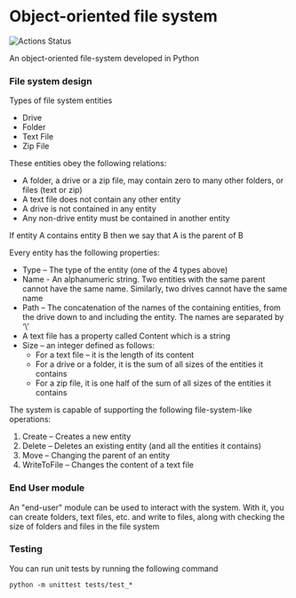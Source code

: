# Object-oriented file system

![Actions Status](https://github.com/darwinz/oo-file-system/workflows/GitHub%20Actions/badge.svg)

An object-oriented file-system developed in Python

### File system design

Types of file system entities
* Drive
* Folder
* Text File
* Zip File

These entities obey the following relations:
* A folder, a drive or a zip file, may contain zero to many other folders, or files (text or zip)
* A text file does not contain any other entity
* A drive is not contained in any entity
* Any non-drive entity must be contained in another entity

If entity A contains entity B then we say that A is the parent of B

Every entity has the following properties:
* Type – The type of the entity (one of the 4 types above)
* Name - An alphanumeric string. Two entities with the same parent cannot have the same name. Similarly, two drives cannot have the same name
* Path – The concatenation of the names of the containing entities, from the drive down to and including the entity. The names are separated by ‘\’
* A text file has a property called Content which is a string
* Size – an integer defined as follows:
    * For a text file – it is the length of its content
    * For a drive or a folder, it is the sum of all sizes of the entities it contains
    * For a zip file, it is one half of the sum of all sizes of the entities it contains

The system is capable of supporting the following file-system-like operations:
1. Create – Creates a new entity
2. Delete – Deletes an existing entity (and all the entities it contains)
3. Move – Changing the parent of an entity
4. WriteToFile – Changes the content of a text file

### End User module

An "end-user" module can be used to interact with the system.  With it,
you can create folders, text files, etc. and write to files, along
with checking the size of folders and files in the file system

### Testing

You can run unit tests by running the following command

```shell
python -m unittest tests/test_*
```
